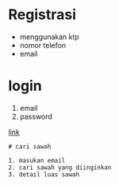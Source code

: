 # Registrasi

- menggunakan ktp
- nomor telefon
- email

# login

1. email
2. password

[link](.com)

```
# cari sawah

1. masukan email
2. cari sawah yang diinginkan
3. detail luas sawah
